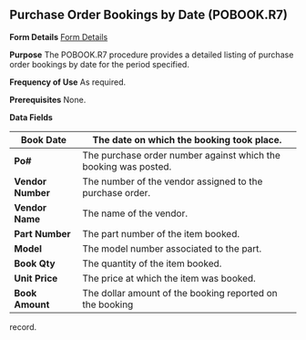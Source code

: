 ## Purchase Order Bookings by Date (POBOOK.R7)
<PageHeader />

**Form Details**
[Form Details](../POBOOK-R7-1/README.md)

**Purpose**
The POBOOK.R7 procedure provides a detailed listing of purchase order bookings
by date for the period specified.

**Frequency of Use**
As required.

**Prerequisites**
None.

**Data Fields**

| **Book Date**     | The date on which the booking took place.                       |
| ----------------- | --------------------------------------------------------------- |
| **Po#**           | The purchase order number against which the booking was posted. |
| **Vendor Number** | The number of the vendor assigned to the purchase order.        |
| **Vendor Name**   | The name of the vendor.                                         |
| **Part Number**   | The part number of the item booked.                             |
| **Model**         | The model number associated to the part.                        |
| **Book Qty**      | The quantity of the item booked.                                |
| **Unit Price**    | The price at which the item was booked.                         |
| **Book Amount**   | The dollar amount of the booking reported on the booking        |
record.

<badge text= "Version 8.10.57 " vertical="middle" />

<PageFooter />
